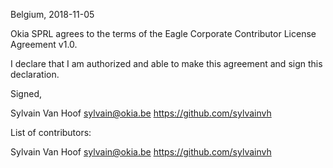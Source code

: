 Belgium, 2018-11-05

Okia SPRL agrees to the terms of the Eagle Corporate Contributor License
Agreement v1.0.

I declare that I am authorized and able to make this agreement and sign this
declaration.

Signed,

Sylvain Van Hoof sylvain@okia.be https://github.com/sylvainvh

List of contributors:

Sylvain Van Hoof sylvain@okia.be https://github.com/sylvainvh
